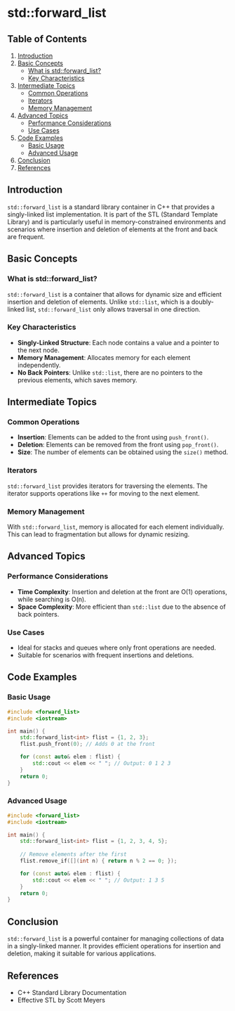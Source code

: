 # std::forward_list

## Table of Contents
1. [Introduction](#introduction)
2. [Basic Concepts](#basic-concepts)
   - [What is std::forward_list?](#what-is-stdforward_list)
   - [Key Characteristics](#key-characteristics)
3. [Intermediate Topics](#intermediate-topics)
   - [Common Operations](#common-operations)
   - [Iterators](#iterators)
   - [Memory Management](#memory-management)
4. [Advanced Topics](#advanced-topics)
   - [Performance Considerations](#performance-considerations)
   - [Use Cases](#use-cases)
5. [Code Examples](#code-examples)
   - [Basic Usage](#basic-usage)
   - [Advanced Usage](#advanced-usage)
6. [Conclusion](#conclusion)
7. [References](#references)

## Introduction
`std::forward_list` is a standard library container in C++ that provides a singly-linked list implementation. It is part of the STL (Standard Template Library) and is particularly useful in memory-constrained environments and scenarios where insertion and deletion of elements at the front and back are frequent.

## Basic Concepts

### What is std::forward_list?
`std::forward_list` is a container that allows for dynamic size and efficient insertion and deletion of elements. Unlike `std::list`, which is a doubly-linked list, `std::forward_list` only allows traversal in one direction.

### Key Characteristics
- **Singly-Linked Structure**: Each node contains a value and a pointer to the next node.
- **Memory Management**: Allocates memory for each element independently.
- **No Back Pointers**: Unlike `std::list`, there are no pointers to the previous elements, which saves memory.

## Intermediate Topics

### Common Operations
- **Insertion**: Elements can be added to the front using `push_front()`. 
- **Deletion**: Elements can be removed from the front using `pop_front()`. 
- **Size**: The number of elements can be obtained using the `size()` method.

### Iterators
`std::forward_list` provides iterators for traversing the elements. The iterator supports operations like `++` for moving to the next element.

### Memory Management
With `std::forward_list`, memory is allocated for each element individually. This can lead to fragmentation but allows for dynamic resizing.

## Advanced Topics

### Performance Considerations
- **Time Complexity**: Insertion and deletion at the front are O(1) operations, while searching is O(n).
- **Space Complexity**: More efficient than `std::list` due to the absence of back pointers.

### Use Cases
- Ideal for stacks and queues where only front operations are needed.
- Suitable for scenarios with frequent insertions and deletions.

## Code Examples

### Basic Usage
```cpp
#include <forward_list>
#include <iostream>

int main() {
    std::forward_list<int> flist = {1, 2, 3};
    flist.push_front(0); // Adds 0 at the front

    for (const auto& elem : flist) {
        std::cout << elem << " "; // Output: 0 1 2 3
    }
    return 0;
}
```

### Advanced Usage
```cpp
#include <forward_list>
#include <iostream>

int main() {
    std::forward_list<int> flist = {1, 2, 3, 4, 5};
    
    // Remove elements after the first
    flist.remove_if([](int n) { return n % 2 == 0; });

    for (const auto& elem : flist) {
        std::cout << elem << " "; // Output: 1 3 5
    }
    return 0;
}
```

## Conclusion
`std::forward_list` is a powerful container for managing collections of data in a singly-linked manner. It provides efficient operations for insertion and deletion, making it suitable for various applications.

## References
- C++ Standard Library Documentation
- Effective STL by Scott Meyers